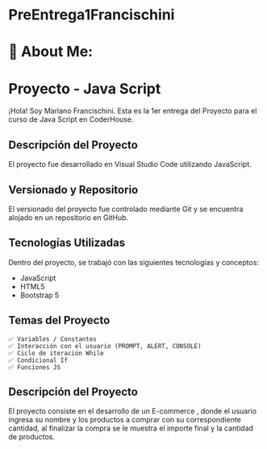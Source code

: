 # PreEntrega1Francischini
# 💫 About Me:
# Proyecto  - Java Script

¡Hola! Soy Mariano Francischini. Esta es la 1er entrega del Proyecto  para el curso de Java Script en CoderHouse.

## Descripción del Proyecto

El proyecto fue desarrollado en Visual Studio Code utilizando JavaScript.

## Versionado y Repositorio

El versionado del proyecto fue controlado mediante Git y se encuentra alojado en un repositorio en GitHub.

## Tecnologías Utilizadas

Dentro del proyecto, se trabajó con las siguientes tecnologías y conceptos:

- JavaScript
- HTML5
- Bootstrap 5

## Temas del Proyecto

    ✅ Variables / Constantes
    ✅ Interacción con el usuario (PROMPT, ALERT, CONSOLE)
    ✅ Ciclo de iteración While
    ✅ Condicional If
    ✅ Funciones JS

## Descripción del Proyecto

El proyecto consiste en el desarrollo de un E-commerce , donde el usuario ingresa su nombre y los productos a comprar con su correspondiente cantidad, al finalizar la compra se le muestra el importe final y la cantidad de productos.

